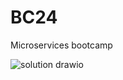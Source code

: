 # BC24
Microservices bootcamp

![solution drawio](https://user-images.githubusercontent.com/84646273/179129758-4e460940-efb5-41b0-84db-8eaba44e46fb.png)
